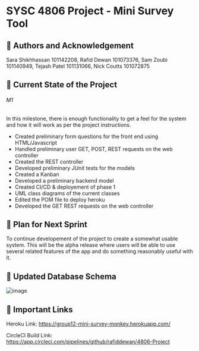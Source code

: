 # SYSC 4806 Project - Mini Survey Tool

## 👥 Authors and Acknowledgement 
Sara Shikhhassan 101142208, Rafid Dewan 101073376, Sam Zoubi 101140949, Tejash Patel 101131066, Nick Coutts 101072875

## 📄 Current State of the Project 
###### M1 
In this milestone, there is enough functionality to get a feel for the system and how it will work as per the project instructions.
- Created preliminary form questions for the front end using HTML/Javascript
- Handled preliminary user GET, POST, REST requests on the web controller
- Created the REST controller
- Developed preliminary JUnit tests for the models
- Created a Kanban
- Developed a preliminary backend model
- Created CI/CD & deployement of phase 1
- UML class diagrams of the current classes
- Edited the POM file to deploy heroku
- Developed the GET REST requests on the web controller

## 🔨 Plan for Next Sprint
To continue developement of the project to create a somewhat usable system. This will be the alpha release where users will be 
able to use several related features of the app and do something reasonably useful with it.

## 📝 Updated Database Schema
![image](https://user-images.githubusercontent.com/80846716/157693525-738564c5-b963-4ea5-b2df-379e917cde43.png)

## 📍 Important Links 
Heroku Link: https://group12-mini-survey-monkey.herokuapp.com/

CircleCI Build Link: https://app.circleci.com/pipelines/github/rafiddewan/4806-Project

